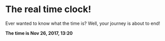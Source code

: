# The real time clock!

Ever wanted to know what the time is? Well, your journey is about to end!

**The time is Nov 26, 2017, 13:20**